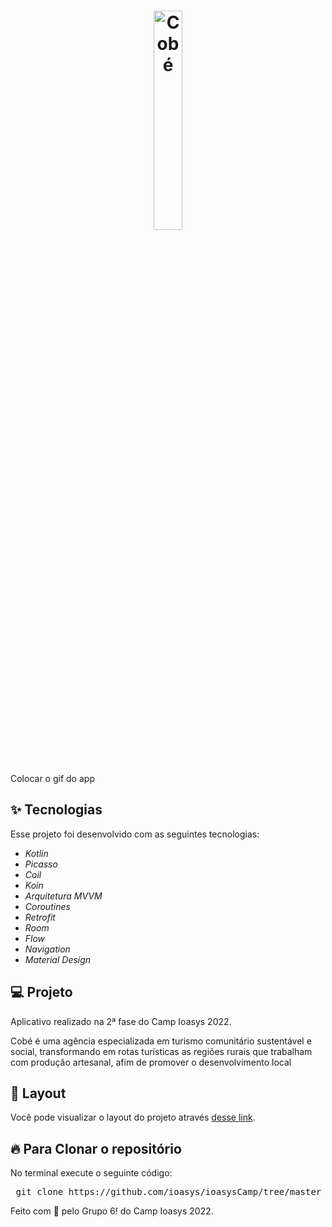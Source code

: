 <h1 align="center">
  <img alt="Cobé" title="Cobé" src="https://i.imgur.com/W0tptAY.png" width="30%" />
</h1>

<br>

<p align="center">
<!--    <img src="assets/gofinances.gif" width="400"> -->
  
  Colocar o gif do app
 </p>

## ✨ Tecnologias

Esse projeto foi desenvolvido com as seguintes tecnologias:

* *Kotlin*
* *Picasso*
* *Coil*
* *Koin*
* *Arquitetura MVVM*
* *Coroutines*
* *Retrofit*
* *Room*
* *Flow*
* *Navigation*
* *Material Design*


## 💻 Projeto

Aplicativo realizado na 2ª fase do Camp Ioasys 2022.

Cobé é uma agência especializada em turismo comunitário sustentável e social, transformando em rotas turísticas as regiões rurais que trabalham com produção artesanal, afim de promover o desenvolvimento local

## 🔖 Layout

Você pode visualizar o layout do projeto através [desse link](https://www.figma.com/file/sBjLdJp7q4T7itZwj5Wf5Z/Round-6---Compartilhado?node-id=2%3A12).

<h2>🔥 Para Clonar o repositório</h2>

<p>No terminal execute o seguinte código: </p>

<div class="highlight highlight-source-shell">
 <pre>
 git clone https://github.com/ioasys/ioasysCamp/tree/master_android
</pre>

</div>



Feito com :orange_heart: pelo Grupo 6! do Camp Ioasys 2022.
